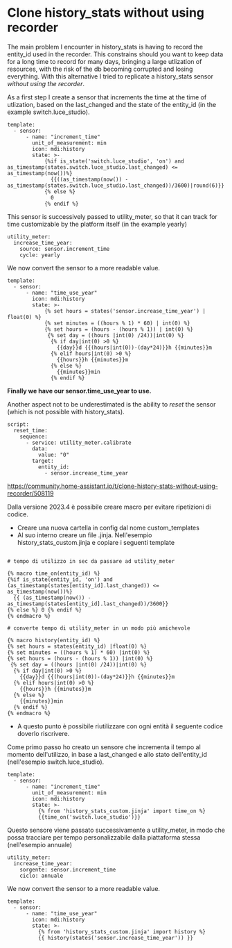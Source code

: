 # Clone history_stats without using recorder

The main problem I encounter in history_stats is having to record the entity_id used in the recorder. This constrains should you want to keep 
data for a long time to record for many days, bringing a large utlization of resources, with the risk of the db becoming corrupted and losing everything.
With this alternative I tried to replicate a history_stats sensor *without using the recorder*.

As a first step I create a sensor that increments the time at the time of utlization, based on the last_changed and the state of the entity_id (in the example switch.luce_studio).

``` 
template:
  - sensor:
      - name: "increment_time"
        unit_of_measurement: min 
        icon: mdi:history
        state: >-
            {%if is_state('switch.luce_studio', 'on') and as_timestamp(states.switch.luce_studio.last_changed) <= as_timestamp(now())%}
              {{((as_timestamp(now()) - as_timestamp(states.switch.luce_studio.last_changed))/3600)|round(6)}}
            {% else %}
              0
            {% endif %}

``` 
This sensor is successively passed to utility_meter, so that it can track for time customizable by the platform itself (in the example yearly)

``` 
utility_meter:
  increase_time_year:
    source: sensor.increment_time
    cycle: yearly

``` 
We now convert the sensor to a more readable value.
``` 
template:
  - sensor:
      - name: "time_use_year"
        icon: mdi:history
        state: >-
            {% set hours = states('sensor.increase_time_year') | float(0) %}
            {% set minutes = ((hours % 1) * 60) | int(0) %}
            {% set hours = (hours - (hours % 1)) | int(0) %}
             {% set day = ((hours |int(0) /24))|int(0) %}
              {% if day|int(0) >0 %}
                {{day}}d {{(hours|int(0))-(day*24)}}h {{minutes}}m
              {% elif hours|int(0) >0 %}
                {{hours}}h {{minutes}}m
              {% else %}
                {{minutes}}min
              {% endif %}
``` 
**Finally we have our sensor.time_use_year to use.**

Another aspect not to be underestimated is the ability to *reset* the sensor (which is not possible with history_stats).
``` 
script:
  reset_time:
    sequence:
      - service: utility_meter.calibrate
        data:
          value: "0"
        target: 
          entity_id:
            - sensor.increase_time_year
``` 

https://community.home-assistant.io/t/clone-history-stats-without-using-recorder/508119

Dalla versione 2023.4 è possibile creare macro per evitare ripetizioni di codice.

- Creare una nuova cartella in config dal nome custom_templates
- Al suo interno creare un file .jinja. Nell'esempio history_stats_custom.jinja e copiare i seguenti template

``` 

# tempo di utilizzo in sec da passare ad utility_meter

{% macro time_on(entity_id) %}
{%if is_state(entity_id, 'on') and (as_timestamp(states[entity_id].last_changed)) <= as_timestamp(now())%}
  {{ (as_timestamp(now()) - as_timestamp(states[entity_id].last_changed))/3600}}
{% else %} 0 {% endif %}
{% endmacro %}

# converte tempo di utility_meter in un modo più amichevole

{% macro history(entity_id) %}
{% set hours = states(entity_id) |float(0) %}
{% set minutes = ((hours % 1) * 60) |int(0) %}
{% set hours = (hours - (hours % 1)) |int(0) %}
 {% set day = ((hours |int(0) /24))|int(0) %}
  {% if day|int(0) >0 %}
    {{day}}d {{(hours|int(0))-(day*24)}}h {{minutes}}m
  {% elif hours|int(0) >0 %}
    {{hours}}h {{minutes}}m
  {% else %}
    {{minutes}}min
  {% endif %}
{% endmacro %}

``` 
- A questo punto è possibile riutilizzare con ogni entità il seguente codice doverlo riscrivere. 

Come primo passo ho creato un sensore che incrementa il tempo al momento dell'utilizzo, in base a last_changed e allo stato dell'entity_id (nell'esempio switch.luce_studio).

``` 
template:
  - sensor:
      - name: "increment_time"
        unit_of_measurement: min 
        icon: mdi:history
        state: >-
          {% from 'history_stats_custom.jinja' import time_on %}
          {{time_on('switch.luce_studio')}}
``` 
Questo sensore viene passato successivamente a utility_meter, in modo che possa tracciare per tempo personalizzabile dalla piattaforma stessa (nell'esempio annuale)

``` 
utility_meter:
  increase_time_year:
    sorgente: sensor.increment_time
    ciclo: annuale

```
We now convert the sensor to a more readable value.
``` 
template:
  - sensor:
      - name: "time_use_year"
        icon: mdi:history
        state: >-
          {% from 'history_stats_custom.jinja' import history %}
          {{ history(states('sensor.increase_time_year')) }}
``` 